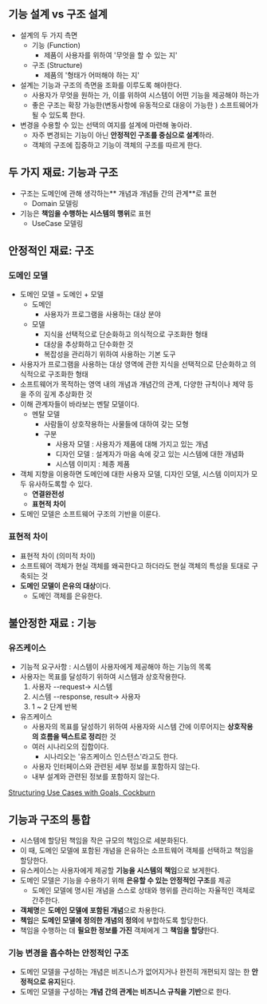 ## 기능 설계 vs 구조 설계

- 설계의 두 가지 측면
  - 기능 (Function)
    - 제품이 사용자를 위하여 '무엇을 할 수 있는 지'
  - 구조 (Structure)
    - 제품의 '형태가 어떠해야 하는 지'
- 설계는 기능과 구조의 측면을 조화를 이루도록 해야한다.
  - 사용자가 무엇을 원하는 가, 이를 위하여 시스템이 어떤 기능을 제공해야 하는가
  - 좋은 구조는 확장 가능한(변동사항에 유동적으로 대응이 가능한 ) 소프트웨어가 될 수 있도록 한다.
- 변경을 수용할 수 있는 선택의 여지를 설계에 마련해 놓아라.
  - 자주 변경되는 기능이 아닌 **안정적인 구조를 중심으로 설계**하라.
  - 객체의 구조에 집중하고 기능이 객체의 구조를 따르게 한다.

## 두 가지 재료: 기능과 구조

- 구조는 도메인에 관해 생각하는** 개념과 개념들 간의 관계**로 표현
  - Domain 모델링
- 기능은 **책임을 수행하는 시스템의 행위**로 표현
  - UseCase 모델링

## 안정적인 재료: 구조

### 도메인 모델

- 도메인 모델 = 도메인 + 모델
  - 도메인
    - 사용자가 프로그램을 사용하는 대상 분야
  - 모델
    - 지식을 선택적으로 단순화하고 의식적으로 구조화한 형태
    - 대상을 추상화하고 단수화한 것
    - 복잡성을 관리하기 위하여 사용하는 기본 도구
- 사용자가 프로그램을 사용하는 대상 영역에 관한 지식을 선택적으로 단순화하고 의식적으로 구조화한 형태
- 소프트웨어가 목적하는 영역 내의 개념과 개념간의 관계, 다양한 규칙이나 제약 등을 주의 깊게 추상화한 것
- 이해 관계자들이 바라보는 멘탈 모델이다.
  - 멘탈 모델
    - 사람들이 상호작용하는 사물들에 대하여 갖는 모형
    - 구분
      - 사용자 모델 : 사용자가 제품에 대해 가지고 있는 개념
      - 디자인 모델 : 설계자가 마음 속에 갖고 있는 시스템에 대한 개념화
      - 시스템 이미지 : 체종 제품
- 객체 지향을 이용하면 도메인에 대한  사용자 모델, 디자인 모델, 시스템 이미지가 모두 유사하도록할 수 있다.
  - **연결완전성**
  - **표현적 차이**
- 도메인 모델은 소프트웨어 구조의 기반을 이룬다.

### 표현적 차이

-  표현적 차이 (의미적 차이)
  - 소프트웨어 객체가 현실 객체를 왜곡한다고 하더라도 현실 객체의 특성을 토대로 구축되는 것
- **도메인 모델이 은유의 대상**이다.
  - 도메인 객체를 은유한다.

## 불안정한 재료 : 기능

### 유즈케이스

- 기능적 요구사항 : 시스템이 사용자에게 제공해야 하는 기능의 목록
- 사용자는 목표를 달성하기 위하여 시스템과 상호작용한다.
  1. 사용자 --request→ 시스템
  2. 시스템 --response, result→ 사용자
  3. 1 ~ 2 단계 반복
- 유즈케이스
  - 사용자의 목표를 달성하기 위하여 사용자와 시스템 간에 이루어지는 **상호작용의 흐름을 텍스트로 정리**한 것
  - 여러 시나리오의 집합이다.
    - 시나리오는 '유즈케이스 인스턴스'라고도 한다.
  - 사용자 인터페이스와 관련된 세부 정보를 포함하지 않는다.
  - 내부 설계와 관련된 정보를 포함하지 않는다.

[Structuring Use Cases with Goals, Cockburn](http://www.cs.otago.ac.nz/coursework/cosc461/usecases.htm)

## 기능과 구조의 통합

- 시스템에 할당된 책임을 작은 규모의 책임으로 세분화된다.
- 이 때, 도메인 모델에 포함된 개념을 은유하는 소프트웨어 객체를 선택하고 책임을 할당한다.
- 유스케이스는 사용자에게 제공할 **기능을 시스템의 책임**으로 보게한다.
- 도메인 모델은 기능을 수용하기 위해 **은유할 수 있는 안정적인 구조**를 제공
  - 도메인 모델에 명시된 개념을 스스로 상태와 행위를 관리하는 자율적인 객체로 간주한다.
- **객체명**은 **도메인 모델에 포함된 개념**으로 차용한다.
- **책임**은 **도메인 모델에 정의한 개념의 정의**에 부합하도록 할당한다.
- 책임을 수행하는 데 **필요한 정보를 가진** 객체에게 그 **책임을 할당**한다.

### 기능 변경을 흡수하는 안정적인 구조

- 도메인 모델을 구성하는 개념은 비즈니스가 없어지거나 완전히 개편되지 않는 한 **안정적으로 유지**된다.
- 도메인 모델을 구성하는 **개념 간의 관계는 비즈니스 규칙을 기반**으로 한다.

